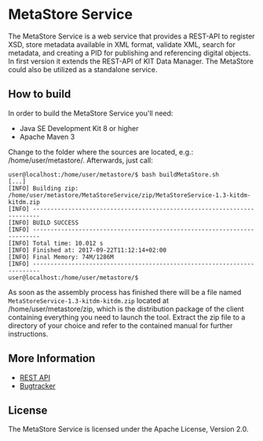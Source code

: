 # MetaStore Service

The MetaStore Service is a web service that provides a REST-API to register XSD, store metadata
available in XML format, validate XML, search for metadata, and creating a PID for
publishing and referencing digital objects.
In first version it extends the REST-API of KIT Data Manager. The MetaStore could 
also be utilized as a standalone service.

## How to build

In order to build the MetaStore Service you'll need:

* Java SE Development Kit 8 or higher
* Apache Maven 3

Change to the folder where the sources are located, e.g.: /home/user/metastore/. 
Afterwards, just call:

```
user@localhost:/home/user/metastore/$ bash buildMetaStore.sh
[...]
[INFO] Building zip: /home/user/metastore/MetaStoreService/zip/MetaStoreService-1.3-kitdm-kitdm.zip
[INFO] ------------------------------------------------------------------------
[INFO] BUILD SUCCESS
[INFO] ------------------------------------------------------------------------
[INFO] Total time: 10.012 s
[INFO] Finished at: 2017-09-22T11:12:14+02:00
[INFO] Final Memory: 74M/1286M
[INFO] ------------------------------------------------------------------------
user@localhost:/home/user/metastore/$
```

As soon as the assembly process has finished there will be a file named `MetaStoreService-1.3-kitdm-kitdm.zip` located at /home/user/metastore/zip, which is the distribution package of the client containing everything you need to launch the tool. Extract the zip file to a directory of your choice and refer to the contained manual for further instructions.

## More Information

* [REST API](http://ipelsdf1.lsdf.kit.edu/masi/MetaStore/swagger/)
* [Bugtracker](http://datamanager.kit.edu/bugtracker/thebuggenie/)

## License

The MetaStore Service is licensed under the Apache License, Version 2.0.


